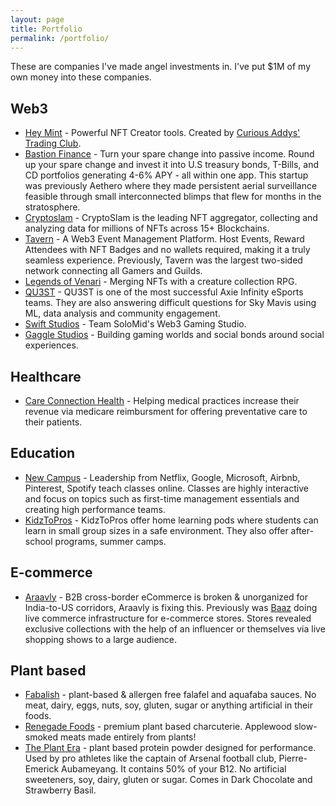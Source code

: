 ```yaml
---
layout: page
title: Portfolio
permalink: /portfolio/
---
```


These are companies I've made angel investments in. I've put $1M of my own money into these companies.

## Web3

- [Hey Mint](https://www.heymint.xyz/) - Powerful NFT Creator tools. Created by [Curious Addys' Trading Club](https://curiousaddys.com/).
- [Bastion Finance](https://www.bastionfinance.com/) - Turn your spare change into passive income. Round up your spare change and invest it into U.S treasury bonds, T-Bills, and CD portfolios generating 4-6% APY - all within one app. This startup was previously Aethero where they made persistent aerial surveillance feasible through small interconnected blimps that flew for months in the stratosphere.
- [Cryptoslam](https://cryptoslam.io/) - CryptoSlam is the leading NFT aggregator, collecting and analyzing data for millions of NFTs across 15+ Blockchains. 
- [Tavern](https://tavern.space/) - A Web3 Event Management Platform. Host Events, Reward Attendees with NFT Badges and no wallets required, making it a truly seamless experience. Previously, Tavern was the largest two-sided network connecting all Gamers and Guilds.
- [Legends of Venari](https://legendsofvenari.com/) - Merging NFTs with a creature collection RPG.
- [QU3ST](https://qu3st.substack.com/p/qu3st-joins-the-ronin-network-as/) - QU3ST is one of the most successful Axie Infinity eSports teams. They are also answering difficult questions for Sky Mavis using ML, data analysis and community engagement.
- [Swift Studios](http://www.solomid.net/) - Team SoloMid's Web3 Gaming Studio.
- [Gaggle Studios](https://gaggle.fun/) - Building gaming worlds and social bonds around social experiences.

## Healthcare

- [Care Connection Health](https://www.careconnectionhealth.com) - Helping medical practices increase their revenue via medicare reimbursment for offering preventative care to their patients. 

## Education

- [New Campus](https://newcampus.co) - Leadership from Netflix, Google, Microsoft, Airbnb, Pinterest, Spotify teach classes online. Classes are highly interactive and focus on topics such as first-time management essentials and creating high performance teams.
- [KidzToPros](https://www.kidztopros.com) - KidzToPros offer home learning pods where students can learn in small group sizes in a safe environment. They also offer after-school programs, summer camps. 

## E-commerce

- [Araavly](https://www.araavly.com/) - B2B cross-border eCommerce is broken & unorganized for India-to-US corridors, Araavly is fixing this. Previously was [Baaz](https://baaz.live/) doing live commerce infrastructure for e-commerce stores. Stores revealed exclusive collections with the help of an influencer or themselves via live shopping shows to a large audience.


## Plant based

- [Fabalish](https://www.fabalish.com) - plant-based & allergen free falafel and aquafaba sauces. No meat, dairy, eggs, nuts, soy, gluten, sugar or anything artificial in their foods.
- [Renegade Foods](https://renegadefoods.com/) - premium plant based charcuterie. Applewood slow-smoked meats made entirely from plants!
- [The Plant Era](https://theplantera.com) - plant based protein powder designed for performance. Used by pro athletes like the captain of Arsenal football club, Pierre-Emerick Aubameyang. It contains 50% of your B12. No artificial sweeteners, soy, dairy, gluten or sugar. Comes in Dark Chocolate and Strawberry Basil.
